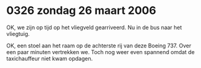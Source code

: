 # 0326 zondag 26 maart 2006
OK, we zijn op tijd op het vliegveld gearriveerd. Nu in de bus naar het vliegtuig.

OK, een stoel aan het raam op de achterste rij van deze Boeing 737. Over een paar minuten vertrekken we. Toch nog weer even spannend omdat de taxichauffeur niet kwam opdagen.
